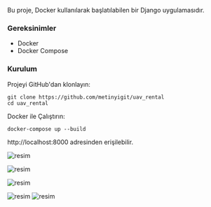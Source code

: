 
Bu proje, Docker kullanılarak başlatılabilen bir Django uygulamasıdır. 

### Gereksinimler

- Docker
- Docker Compose

### Kurulum

Projeyi GitHub'dan klonlayın:

	git clone https://github.com/metinyigit/uav_rental
	cd uav_rental
 Docker ile Çalıştırın:
 
 	docker-compose up --build

http://localhost:8000 adresinden erişilebilir.

![resim](https://github.com/user-attachments/assets/329c48ed-fc8e-44ee-b9b3-c337714e590e)


![resim](https://github.com/user-attachments/assets/4c165f93-f2ac-46df-a07e-2f2c7d8b9bed)

![resim](https://github.com/user-attachments/assets/fa41772e-1a6d-437f-83c5-614bd24a78a6)

![resim](https://github.com/user-attachments/assets/f0ea2684-051a-4950-867f-575e8bc52a89)   ![resim](https://github.com/user-attachments/assets/a357a216-935c-4b40-b3b8-1bcbf310924e)
